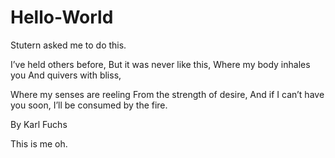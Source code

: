 # Hello-World
Stutern asked me to do this.

I’ve held others before,
But it was never like this,
Where my body inhales you
And quivers with bliss,

Where my senses are reeling
From the strength of desire,
And if I can’t have you soon,
I’ll be consumed by the fire.

By Karl Fuchs

This is me oh.
